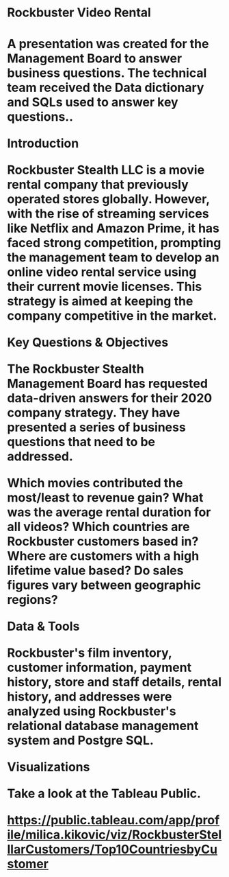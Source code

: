   <h1> Rockbuster Video Rental<h1>
    <p>A presentation was created for the Management Board to answer business questions. The technical team received the Data dictionary and SQLs used to answer key questions..</p>
<p>Introduction</p>
<p>Rockbuster Stealth LLC is a movie rental company that previously operated stores globally. However, with the rise of streaming services like Netflix and Amazon Prime, it has faced strong competition, prompting the management team to develop an online video rental service using their current movie licenses. This strategy is aimed at keeping the company competitive in the market.</p>
<p>Key Questions &amp; Objectives</p>
<p>The Rockbuster Stealth Management Board has requested data-driven answers for their 2020 company strategy. They have presented a series of business questions that need to be addressed.</p>
<p>Which movies contributed the most/least to revenue gain?
What was the average rental duration for all videos?
Which countries are Rockbuster customers based in?
Where are customers with a high lifetime value based?
Do sales figures vary between geographic regions?</p>
<p>Data &amp; Tools</p>
<p>Rockbuster&#39;s film inventory, customer information, payment history, store and staff details, rental history, and addresses were analyzed using Rockbuster&#39;s relational database management system and Postgre SQL.</p>
<p>Visualizations</p>
<p>Take a look at the Tableau Public.</p>
<p><a href="https://public.tableau.com/app/profile/milica.kikovic/viz/RockbusterStelllarCustomers/Top10CountriesbyCustomer">https://public.tableau.com/app/profile/milica.kikovic/viz/RockbusterStelllarCustomers/Top10CountriesbyCustomer</a></p>
